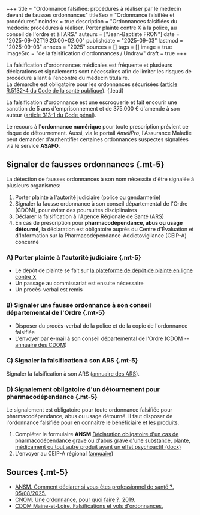 +++
title = "Ordonnance falsifiée: procédures à réaliser par le médecin devant de fausses ordonnances"
titleSeo = "Ordonnance falsifiée et procédures"
noindex = true
description = "Ordonnances falsifiées du médecin: procédures à réaliser. Porter plainte contre X à la police, au conseil de l'ordre et à l'ARS."
auteurs = ["Jean-Baptiste FRON"]
date = "2025-09-02T19:20:00+02:00"
publishdate = "2025-09-03"
lastmod = "2025-09-03"
annees = "2025"
sources = []
tags = []
image = true
imageSrc = "de la falsification d'ordonnances / Undraw"
draft = true
+++

La falsification d'ordonnances médicales est fréquente et plusieurs déclarations et signalements sont nécessaires afin de limiter les risques de procédure allant à l'encontre du médecin titulaire.  
La démarche est obligatoire pour les ordonnances sécurisées ([article R.5132-4 du Code de la santé publique]()).
{.lead}

La falsification d'ordonnance est une escroquerie et fait encourir une sanction de 5 ans d'emprisonnement et de 375.000 € d'amende à son auteur ([article 313-1 du Code pénal](https://www.legifrance.gouv.fr/codes/article_lc/LEGIARTI000006418192)).

Le recours à l'**ordonnance numérique** pour toute prescription prévient ce risque de détournement. Aussi, via le portail *AmeliPro*, l'Assurance Maladie peut demander d'authentifier certaines ordonnances suspectes signalées via le service **ASAFO**.

## Signaler de fausses ordonnances {.mt-5}

La détection de fausses ordonnances à son nom nécessite d'être signalée à plusieurs organismes:

1. Porter plainte à l'autorité judiciaire (police ou gendarmerie)
2. Signaler la fausse ordonnance à son conseil départemental de l'Ordre (CDOM), pour éviter des poursuites disciplinaires
3. Déclarer la falsification à l'Agence Régionale de Santé (ARS)
4. En cas de prescription pour **pharmacodépendance, abus ou usage détourné**, la déclaration est obligatoire auprès du Centre d'Évaluation et d'Information sur la Pharmacodépendance-Addictovigilance (CEIP-A) concerné

### A) Porter plainte à l'autorité judiciaire {.mt-5}

- Le dépôt de plainte se fait sur [la plateforme de dépôt de plainte en ligne contre X](https://plainte-en-ligne.masecurite.interieur.gouv.fr/accueil-confirmation)
- Un passage au commissariat est ensuite nécessaire
- Un procès-verbal est remis

### B) Signaler une fausse ordonnance à son conseil départemental de l'Ordre {.mt-5}

- Disposer du procès-verbal de la police et de la copie de l'ordonnance falsifiée
- L'envoyer par e-mail à son conseil départemental de l'Ordre (CDOM -- [annuaire des CDOM](https://www.conseil-national.medecin.fr/lordre-medecins/conseils-regionaux-departementaux/conseils-departementaux-lordre))

### C) Signaler la falsification à son ARS {.mt-5}

Signaler la falsification à son ARS ([annuaire des ARS](https://lannuaire.service-public.fr/navigation/ars)).

### D) Signalement obligatoire d'un détournement pour pharmacodépendance {.mt-5}

Le signalement est obligatoire pour toute ordonnance falsifiée pour pharmacodépendance, abus ou usage détourné. Il faut disposer de l'ordonnance falsifiée pour en connaître le bénéficiaire et les produits.

1. Compléter le formulaire **ANSM** [Déclaration obligatoire d'un cas de pharmacodépendance grave ou d'abus grave d'une substance, plante, médicament ou tout autre produit ayant un effet psychoactif (docx)](https://ansm.sante.fr/uploads/2020/10/20/stupsy-signalement-pharmacodependance-mai2012.docx)
2. L'envoyer au CEIP-A régional ([annuaire](https://ansm.sante.fr/page/liste-des-centres-devaluation-et-dinformation-sur-la-pharmacodependance-addictovigilance-ceip-a))

## Sources {.mt-5}

- [ANSM. Comment déclarer si vous êtes professionnel de santé ?. 05/08/2025.](https://ansm.sante.fr/documents/reference/declarer-un-effet-indesirable/comment-declarer-si-vous-etes-professionnel-de-sante)
- [CNOM. Une ordonnance, pour quoi faire ?. 2019.](https://www.conseil-national.medecin.fr/medecin/exercice/gerer-ordonnances)
- [CDOM Maine-et-Loire. Falsifications et vols d'ordonnances.](https://conseil49.ordre.medecin.fr/falsifications-et-vols-dordonnances)
